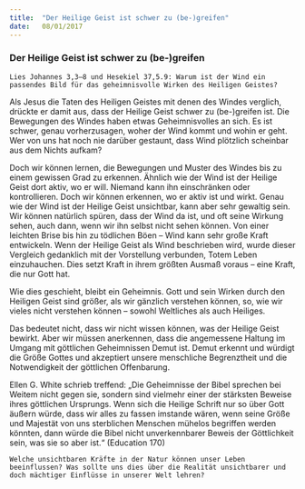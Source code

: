 ```yaml
---
title:  "Der Heilige Geist ist schwer zu (be-)greifen"
date:   08/01/2017
---
```


### Der Heilige Geist ist schwer zu (be-)greifen 

`Lies Johannes 3,3–8 und Hesekiel 37,5.9: Warum ist der Wind ein passendes Bild für das geheimnisvolle Wirken des Heiligen Geistes?` 

Als Jesus die Taten des Heiligen Geistes mit denen des Windes verglich, drückte er damit aus, dass der Heilige Geist schwer zu (be-)greifen ist. Die Bewegungen des Windes haben etwas Geheimnisvolles an sich. Es ist schwer, genau vorherzusagen, woher der Wind kommt und wohin er geht. Wer von uns hat noch nie darüber gestaunt, dass Wind plötzlich scheinbar aus dem Nichts aufkam? 

Doch wir können lernen, die Bewegungen und Muster des Windes bis zu einem gewissen Grad zu erkennen. Ähnlich wie der Wind ist der Heilige Geist dort aktiv, wo er will. Niemand kann ihn einschränken oder kontrollieren. Doch wir können erkennen, wo er aktiv ist und wirkt. Genau wie der Wind ist der Heilige Geist unsichtbar, kann aber sehr gewaltig sein. Wir können natürlich spüren, dass der Wind da ist, und oft seine Wirkung sehen, auch dann, wenn wir ihn selbst nicht sehen können. Von einer leichten Brise bis hin zu tödlichen Böen – Wind kann sehr große Kraft entwickeln. Wenn der Heilige Geist als Wind beschrieben wird, wurde dieser Vergleich gedanklich mit der Vorstellung verbunden, Totem Leben einzuhauchen. Dies setzt Kraft in ihrem größten Ausmaß voraus – eine Kraft, die nur Gott hat. 

Wie dies geschieht, bleibt ein Geheimnis. Gott und sein Wirken durch den Heiligen Geist sind größer, als wir gänzlich verstehen können, so, wie wir vieles nicht verstehen können – sowohl Weltliches als auch Heiliges. 

Das bedeutet nicht, dass wir nicht wissen können, was der Heilige Geist bewirkt. Aber wir müssen anerkennen, dass die angemessene Haltung im Umgang mit göttlichen Geheimnissen Demut ist. Demut erkennt und würdigt die Größe Gottes und akzeptiert unsere menschliche Begrenztheit und die Notwendigkeit der göttlichen Offenbarung. 

Ellen G. White schrieb treffend: „Die Geheimnisse der Bibel sprechen bei Weitem nicht gegen sie, sondern sind vielmehr einer der stärksten Beweise ihres göttlichen Ursprungs. Wenn sich die Heilige Schrift nur so über Gott äußern würde, dass wir alles zu fassen imstande wären, wenn seine Größe und Majestät von uns sterblichen Menschen mühelos begriffen werden könnten, dann würde die Bibel nicht unverkennbarer Beweis der Göttlichkeit sein, was sie so aber ist.“ (Education 170) 

`Welche unsichtbaren Kräfte in der Natur können unser Leben beeinflussen? Was sollte uns dies über die Realität unsichtbarer und doch mächtiger Einflüsse in unserer Welt lehren?` 